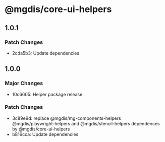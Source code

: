 # @mgdis/core-ui-helpers

## 1.0.1

### Patch Changes

- 2cda5b3: Update dependencies

## 1.0.0

### Major Changes

- 10c6605: Helper package release.

### Patch Changes

- 3c89e9d: replace @mgdis/mg-components-helpers @mgdis/playwright-helpers and @mgdis/stencil-helpers dependences by @mgdis/core-ui-helpers
- b816cca: Update dependencies
